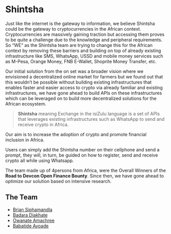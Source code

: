 # Shintsha

Just like the internet is the gateway to information, we believe Shintsha could be the gateway to cryptocurrencies in the African context.  Cryptocurrencies are massively gaining traction but accessing them proves to be quite a challenge due to the knowledge and peripheral requirements. So “WE” as the Shintsha team are trying to change this for the African context by removing these barriers and building on top of already existing infrastructure like SMS, WhatsApp, USSD and mobile money services such as M-Pesa, Orange Money, FNB E-Wallet, Shoprite Money Transfer, etc.

Our initial solution from the on set was a broader vision where we envisioned a decentralized online market for farmers but we found out that this wouldn’t be possible without building existing infrastructures that enables faster and easier access to crypto via already familiar and existing infrastructures, we have gone ahead to build APIs on these infrastructures which can be leveraged on to build more decentralized solutions for the African ecosystem.

> **Shintsha** meaning Exchange in the isiZulu language is a set of APIs that leverages existing infrastructures such as WhatsApp to send and receive crypto in Africa.

Our aim is to increase the adoption of crypto and promote financial inclusion in Africa.

Users can simply add the Shintsha number on their cellphone and send a prompt, they will, in turn, be guided on how to register, send and receive crypto all while using Whatsapp. 

The team made up of 4persons from Africa, were the Overall Winners of the **Road to Devcon Open Finance Bounty**. Since then, we have gone ahead to optimize our solution based on intensive research.

## The Team

- [Brian Siphamandla](https://github.com/Brianspha)
- [Badara Diakhate](https://github.com/PapeAlioune)
- [Owanate Amachree](https://github.com/owans)
- [Babatide Ayoade](https://github.com/Godtide)